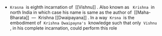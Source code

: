- `Krasna`  is eighth incarnation of  [[Vishnu]] . Also known as   `Krishna`  in north India in which case his name is same as the author of  [[Maha-Bharata]]  —  Krishna [[Dwaipayana]] . In a way  `Krsna`  is the embodiment of  `Krishna Dwaipayna's`  knowledge such that only  `Vishnu` , in his complete incarnation, could perform this role